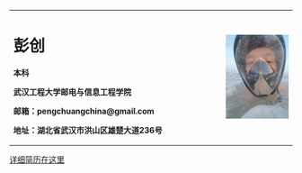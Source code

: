 <table border="0">
  <tr>
    <td width="75%">
      <h1>彭创</h1>
      <p><b>本科</b></p>
      <p><b>武汉工程大学邮电与信息工程学院</b></p>
      <p><b>邮箱：pengchuangchina@gmail.com</b></p>
      <p><b>地址：湖北省武汉市洪山区雄楚大道236号</b></p>
    </td>
    <td width="25%">
      <img src="/me.jpg" width="100%">       
    </td>
  </tr>
</table>
<a href="/ziliao.html">详细简历在这里</a>
